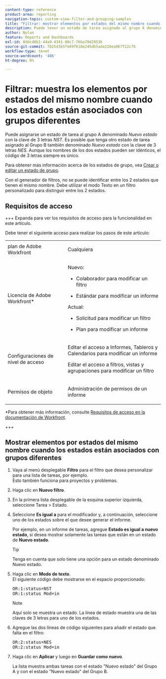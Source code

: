 ```yaml
---
content-type: reference
product-area: reporting
navigation-topic: custom-view-filter-and-grouping-samples
title: "Filtrar: mostrar elementos por estados del mismo nombre cuando los estados están asociados a grupos diferentes"
description: Puede tener un estado de tarea asignado al grupo A denominado Nuevo estado con la clave de 3 letras NST. Es posible que tenga otro estado de tarea asignado al Grupo B, también denominado Nuevo estado con la clave de 3 letras NES. Aunque los nombres de los dos estados pueden ser idénticos, el código de 3 letras siempre es único. Para obtener más información sobre los estados de grupo, consulte Crear o editar un estado de grupo.
author: Nolan
feature: Reports and Dashboards
exl-id: 8ddcd8b1-44a9-4341-80c7-76ba70d2953b
source-git-commit: 7b25d3b5fe69f610e245db5ada116ea967f22c7b
workflow-type: tm+mt
source-wordcount: '486'
ht-degree: 0%

---
```


# Filtrar: muestra los elementos por estados del mismo nombre cuando los estados están asociados con grupos diferentes

<!--Audited: 10/2024-->

Puede asignarse un estado de tarea al grupo A denominado *Nuevo estado* con la clave de 3 letras *NST*. Es posible que tenga otro estado de tarea asignado al Grupo B también denominado *Nuevo estado* con la clave de 3 letras *NES.* Aunque los nombres de los dos estados pueden ser idénticos, el código de 3 letras siempre es único.

Para obtener más información acerca de los estados de grupo, vea [Crear o editar un estado de grupo](../../../administration-and-setup/manage-groups/manage-group-statuses/create-or-edit-a-group-status.md).

Con el generador de filtros, no se puede identificar entre los 2 estados que tienen el mismo nombre. Debe utilizar el modo Texto en un filtro personalizado para distinguir entre los 2 estados.

## Requisitos de acceso

+++ Expanda para ver los requisitos de acceso para la funcionalidad en este artículo.

Debe tener el siguiente acceso para realizar los pasos de este artículo:

<table style="table-layout:auto"> 
 <col> 
 <col> 
 <tbody> 
  <tr> 
   <td role="rowheader">plan de Adobe Workfront</td> 
   <td> <p>Cualquiera</p> </td> 
  </tr> 
  <tr> 
   <td role="rowheader">Licencia de Adobe Workfront*</td> 
   <td> 
    <p>Nuevo:</p>
   <ul><li><p>Colaborador para modificar un filtro </p></li>
   <li><p>Estándar para modificar un informe</p></li> </ul>

<p>Actual:</p>
   <ul><li><p>Solicitud para modificar un filtro </p></li>
   <li><p>Plan para modificar un informe</p></li> </ul></td> 
  </tr> 
  <tr> 
   <td role="rowheader">Configuraciones de nivel de acceso</td> 
   <td> <p>Editar el acceso a Informes, Tableros y Calendarios para modificar un informe</p> <p>Editar el acceso a filtros, vistas y agrupaciones para modificar un filtro</p> </td> 
  </tr> 
  <tr> 
   <td role="rowheader">Permisos de objeto</td> 
   <td> <p>Administración de permisos de un informe</p>  </td> 
  </tr> 
 </tbody> 
</table>

*Para obtener más información, consulte [Requisitos de acceso en la documentación de Workfront](/help/quicksilver/administration-and-setup/add-users/access-levels-and-object-permissions/access-level-requirements-in-documentation.md).

+++

## Mostrar elementos por estados del mismo nombre cuando los estados están asociados con grupos diferentes

1. Vaya al menú desplegable **Filtro** para el filtro que desea personalizar para una lista de tareas, por ejemplo.\
   Esto también funciona para proyectos y problemas.
1. Haga clic en **Nuevo filtro**.
1. En la primera lista desplegable de la esquina superior izquierda, seleccione Tarea > Estado.
1. Seleccione **Es igual a** para el modificador y, a continuación, seleccione uno de los estados sobre el que desee generar el informe.

   Por ejemplo, en un informe de tareas, agregue **Estado es igual a nuevo estado**, si desea mostrar solamente las tareas que están en un estado de **Nuevo estado**.

   >[!TIP]
   >
   >Tenga en cuenta que solo tiene una opción para un estado denominado Nuevo estado.

1. Haga clic en **Modo de texto**.\
   El siguiente código debe mostrarse en el espacio proporcionado:

   <pre>OR:1:status=NST<br>OR:1:status_Mod=in </pre>

   >[!NOTE]
   >
   >Aquí solo se muestra un estado. La línea de estado muestra una de las claves de 3 letras para uno de los estados.

1. Agregue las dos líneas de código siguientes para añadir el estado que falta en el filtro:

   <pre>OR:2:status=NES<br>OR:2:status_Mod=in</pre>

1. Haga clic en **Aplicar** y luego en **Guardar como nuevo**.

   La lista muestra ambas tareas con el estado &quot;Nuevo estado&quot; del Grupo A y con el estado &quot;Nuevo estado&quot; del Grupo B.
